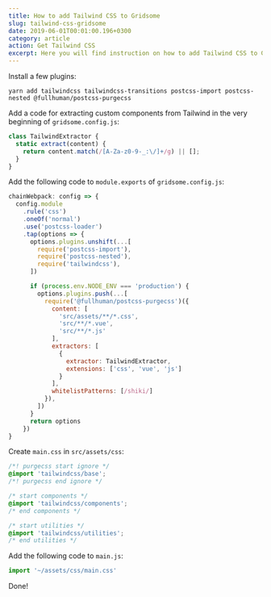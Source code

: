 ```yaml
---
title: How to add Tailwind CSS to Gridsome
slug: tailwind-css-gridsome
date: 2019-06-01T00:01:00.196+0300
category: article
action: Get Tailwind CSS
excerpt: Here you will find instruction on how to add Tailwind CSS to Gridsome.
---
```


Install a few plugins:

```shell
yarn add tailwindcss tailwindcss-transitions postcss-import postcss-nested @fullhuman/postcss-purgecss
```

Add a code for extracting custom components from Tailwind in the very beginning of `gridsome.config.js`:

```js
class TailwindExtractor {
  static extract(content) {
    return content.match(/[A-Za-z0-9-_:\/]+/g) || [];
  }
}
```

Add the following code to `module.exports` of `gridsome.config.js`:

```js
chainWebpack: config => {
  config.module
    .rule('css')
    .oneOf('normal')
    .use('postcss-loader')
    .tap(options => {
      options.plugins.unshift(...[
        require('postcss-import'),
        require('postcss-nested'),
        require('tailwindcss'),
      ])

      if (process.env.NODE_ENV === 'production') {
        options.plugins.push(...[
          require('@fullhuman/postcss-purgecss')({
            content: [
              'src/assets/**/*.css',
              'src/**/*.vue',
              'src/**/*.js'
            ],
            extractors: [
              {
                extractor: TailwindExtractor,
                extensions: ['css', 'vue', 'js']
              }
            ],
            whitelistPatterns: [/shiki/]
          }),
        ])
      }
      return options
    })
}
```

Create `main.css` in `src/assets/css`:

```css
/*! purgecss start ignore */
@import 'tailwindcss/base';
/*! purgecss end ignore */

/* start components */
@import 'tailwindcss/components';
/* end components */

/* start utilities */
@import 'tailwindcss/utilities';
/* end utilities */
```

Add the following code to `main.js`:
```js
import '~/assets/css/main.css'
```

Done!
